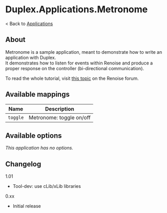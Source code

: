 # Duplex.Applications.Metronome

< Back to [Applications](../Applications.md)

## About

Metronome is a sample application, meant to demonstrate how to write an application with Duplex.  
It demonstrates how to listen for events within Renoise and produce a proper response on the controller (bi-directional communication). 

To read the whole tutorial, visit [this topic](http://forum.renoise.com/index.php?/topic/30577-duplex-how-to-create-a-new-duplex-application/) on the Renoise forum. 

## Available mappings 

| Name       | Description   |
| -----------|---------------|
| `toggle` | Metronome: toggle on/off |

## Available options

*This application has no options.*

## Changelog

1.01
- Tool-dev: use cLib/xLib libraries

0.xx 
- Initial release
